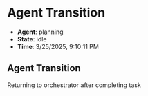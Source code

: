 # Agent Transition

- **Agent**: planning
- **State**: idle
- **Time**: 3/25/2025, 9:10:11 PM

## Agent Transition

Returning to orchestrator after completing task

